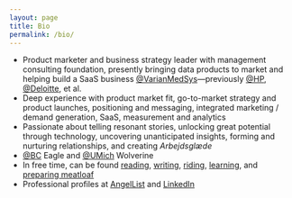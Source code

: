 ```yaml
---
layout: page
title: Bio
permalink: /bio/
---
```

- Product marketer and business strategy leader with management consulting foundation, presently bringing data products to market and helping build a SaaS business [@VarianMedSys](https://x.com/VarianMedSys)—previously [@HP](https://x.com/HP), [@Deloitte](https://x.com/Deloitte), et al.
- Deep experience with product market fit, go-to-market strategy and product launches, positioning and messaging, integrated marketing / demand generation, SaaS, measurement and analytics
- Passionate about telling resonant stories, unlocking great potential through technology, uncovering unanticipated insights, forming and nurturing relationships, and creating *Arbejdsglæde*
- [@BC](https://x.com/bostoncollege) Eagle and [@UMich](https://x.com/UMich) Wolverine
- In free time, can be found [reading](/books/), [writing](/blog/), [riding](/cycling/), [learning](/learning/), and [preparing meatloaf](/recipes/meatloaf/)
- Professional profiles at <a href="https://wellfound.com/u/berensp" target="_blank">AngelList</a> and <a href="https://linkedin.com/in/berensp" target="_blank">LinkedIn</a>